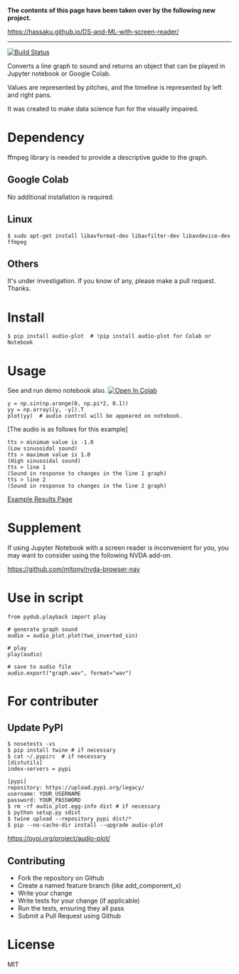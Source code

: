**The contents of this page have been taken over by the following new project.**

https://hassaku.github.io/DS-and-ML-with-screen-reader/

----

[![Build Status](https://travis-ci.org/hassaku/audio-plot.png)](https://travis-ci.org/hassaku/audio-plot)

Converts a line graph to sound and returns an object that can be played
in Jupyter notebook or Google Colab.

Values are represented by pitches, and the timeline is represented by left and right pans.

It was created to make data science fun for the visually impaired.

# Dependency

ffmpeg library is needed to provide a descriptive guide to the graph. 

## Google Colab

No additional installation is required.

## Linux

```
$ sudo apt-get install libavformat-dev libavfilter-dev libavdevice-dev ffmpeg
```

## Others

It's under investigation. If you know of any, please make a pull request. Thanks.

# Install

```
$ pip install audio-plot  # !pip install audio-plot for Colab or Notebook
```

# Usage

See and run demo notebook also. [![Open In Colab](https://colab.research.google.com/assets/colab-badge.svg)](https://colab.research.google.com/github/hassaku/audio-plot/blob/master/demo.ipynb)

```
y = np.sin(np.arange(0, np.pi*2, 0.1))
yy = np.array([y, -y]).T
plot(yy)  # audio control will be appeared on notebook.
```

[The audio is as follows for this example]
```
tts > minimum value is -1.0
(Low sinusoidal sound)
tts > maximum value is 1.0
(High sinusoidal sound)
tts > line 1
(Sound in response to changes in the line 1 graph)
tts > line 2
(Sound in response to changes in the line 2 graph)
```

[Example Results Page](https://hassaku.github.io/audio-plot/)

# Supplement

If using Jupyter Notebook with a screen reader is inconvenient for you, you may want to consider using the following NVDA add-on.

https://github.com/mltony/nvda-browser-nav

# Use in script

```
from pydub.playback import play

# generate graph sound
audio = audio_plot.plot(two_inverted_sin)

# play
play(audio)

# save to audio file
audio.export("graph.wav", format="wav")
```

# For contributer

## Update PyPI

```
$ nosetests -vs
$ pip install twine # if necessary
$ cat ~/.pypirc  # if necessary
[distutils]
index-servers = pypi

[pypi]
repository: https://upload.pypi.org/legacy/
username: YOUR_USERNAME
password: YOUR_PASSWORD
$ rm -rf audio_plot.egg-info dist # if necessary
$ python setup.py sdist
$ twine upload --repository pypi dist/*
$ pip --no-cache-dir install --upgrade audio-plot
```

https://pypi.org/project/audio-plot/

## Contributing

- Fork the repository on Github
- Create a named feature branch (like add_component_x)
- Write your change
- Write tests for your change (if applicable)
- Run the tests, ensuring they all pass
- Submit a Pull Request using Github

# License

MIT
